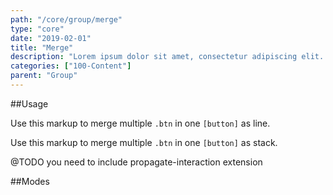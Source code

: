 ```yaml
---
path: "/core/group/merge"
type: "core"
date: "2019-02-01"
title: "Merge"
description: "Lorem ipsum dolor sit amet, consectetur adipiscing elit. Nunc tempus laoreet leo sit amet iaculis."
categories: ["100-Content"]
parent: "Group"
---
```


##Usage

Use this markup to merge multiple `.btn` in one `[button]` as line.

<script type="text/plain" class="language-markup">
  <button type="button" class="group">
  
    <div class="group_inner">
      <div class="btn">
        <!-- content -->
      </div>
    </div>

    <div class="group_inner">
      <div class="btn">
        <!-- content -->
      </div>
    </div>
    
  </button>
</script>

Use this markup to merge multiple `.btn` in one `[button]` as stack.

<script type="text/plain" class="language-markup">
  <button type="button" class="group">
  
    <div class="group_inner">
      <div class="btn">
        <!-- content -->
      </div>
      
      <div class="btn">
        <!-- content -->
      </div>
      
    </div>
  </button>
</script>

<div class="alert">
  <div class="alert_content">
    @TODO you need to include propagate-interaction extension
  </div>
</div>

##Modes

<demo>
  <demovanilla src="demos/inline/demos/group/merge-line">
  </demovanilla>
  <demovanilla src="demos/inline/demos/group/merge-stack">
  </demovanilla>
</demo>

